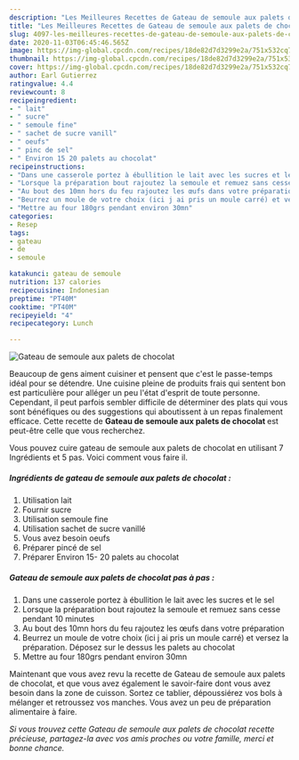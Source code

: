 ```yaml
---
description: "Les Meilleures Recettes de Gateau de semoule aux palets de chocolat"
title: "Les Meilleures Recettes de Gateau de semoule aux palets de chocolat"
slug: 4097-les-meilleures-recettes-de-gateau-de-semoule-aux-palets-de-chocolat
date: 2020-11-03T06:45:46.565Z
image: https://img-global.cpcdn.com/recipes/18de82d7d3299e2a/751x532cq70/gateau-de-semoule-aux-palets-de-chocolat-photo-principale-de-la-recette.jpg
thumbnail: https://img-global.cpcdn.com/recipes/18de82d7d3299e2a/751x532cq70/gateau-de-semoule-aux-palets-de-chocolat-photo-principale-de-la-recette.jpg
cover: https://img-global.cpcdn.com/recipes/18de82d7d3299e2a/751x532cq70/gateau-de-semoule-aux-palets-de-chocolat-photo-principale-de-la-recette.jpg
author: Earl Gutierrez
ratingvalue: 4.4
reviewcount: 8
recipeingredient:
- " lait"
- " sucre"
- " semoule fine"
- " sachet de sucre vanill"
- " oeufs"
- " pinc de sel"
- " Environ 15 20 palets au chocolat"
recipeinstructions:
- "Dans une casserole portez à ébullition le lait avec les sucres et le sel"
- "Lorsque la préparation bout rajoutez la semoule et remuez sans cesse pendant 10 minutes"
- "Au bout des 10mn hors du feu rajoutez les œufs dans votre préparation"
- "Beurrez un moule de votre choix (ici j ai pris un moule carré) et versez la préparation. Déposez sur le dessus les palets au chocolat"
- "Mettre au four 180grs pendant environ 30mn"
categories:
- Resep
tags:
- gateau
- de
- semoule

katakunci: gateau de semoule 
nutrition: 137 calories
recipecuisine: Indonesian
preptime: "PT40M"
cooktime: "PT40M"
recipeyield: "4"
recipecategory: Lunch

---
```



![Gateau de semoule aux palets de chocolat](https://img-global.cpcdn.com/recipes/18de82d7d3299e2a/751x532cq70/gateau-de-semoule-aux-palets-de-chocolat-photo-principale-de-la-recette.jpg)

Beaucoup de gens aiment cuisiner et pensent que c'est le passe-temps idéal pour se détendre. Une cuisine pleine de produits frais qui sentent bon est particulière pour alléger un peu l'état d'esprit de toute personne. Cependant, il peut parfois sembler difficile de déterminer des plats qui vous sont bénéfiques ou des suggestions qui aboutissent à un repas finalement efficace. Cette recette de <strong> Gateau de semoule aux palets de chocolat </strong> est peut-être celle que vous recherchez.

<!--inarticleads1-->

Vous pouvez cuire gateau de semoule aux palets de chocolat en utilisant 7 Ingrédients et 5 pas. Voici comment vous faire il.

##### Ingrédients de gateau de semoule aux palets de chocolat :

1. Utilisation  lait
1. Fournir  sucre
1. Utilisation  semoule fine
1. Utilisation  sachet de sucre vanillé
1. Vous avez besoin  oeufs
1. Préparer  pincé de sel
1. Préparer  Environ 15- 20 palets au chocolat




<!--inarticleads2-->

##### Gateau de semoule aux palets de chocolat pas à pas :

1. Dans une casserole portez à ébullition le lait avec les sucres et le sel
1. Lorsque la préparation bout rajoutez la semoule et remuez sans cesse pendant 10 minutes
1. Au bout des 10mn hors du feu rajoutez les œufs dans votre préparation
1. Beurrez un moule de votre choix (ici j ai pris un moule carré) et versez la préparation. Déposez sur le dessus les palets au chocolat
1. Mettre au four 180grs pendant environ 30mn




<!--inarticleads1-->

<p>
Maintenant que vous avez revu la recette de Gateau de semoule aux palets de chocolat, et que vous avez également le savoir-faire dont vous avez besoin dans la zone de cuisson. Sortez ce tablier, dépoussiérez vos bols à mélanger et retroussez vos manches. Vous avez un peu de préparation alimentaire à faire.
</p>

<p>
<i>Si vous trouvez cette Gateau de semoule aux palets de chocolat recette précieuse, partagez-la avec vos amis proches ou votre famille, merci et bonne chance.</i>
</p>

